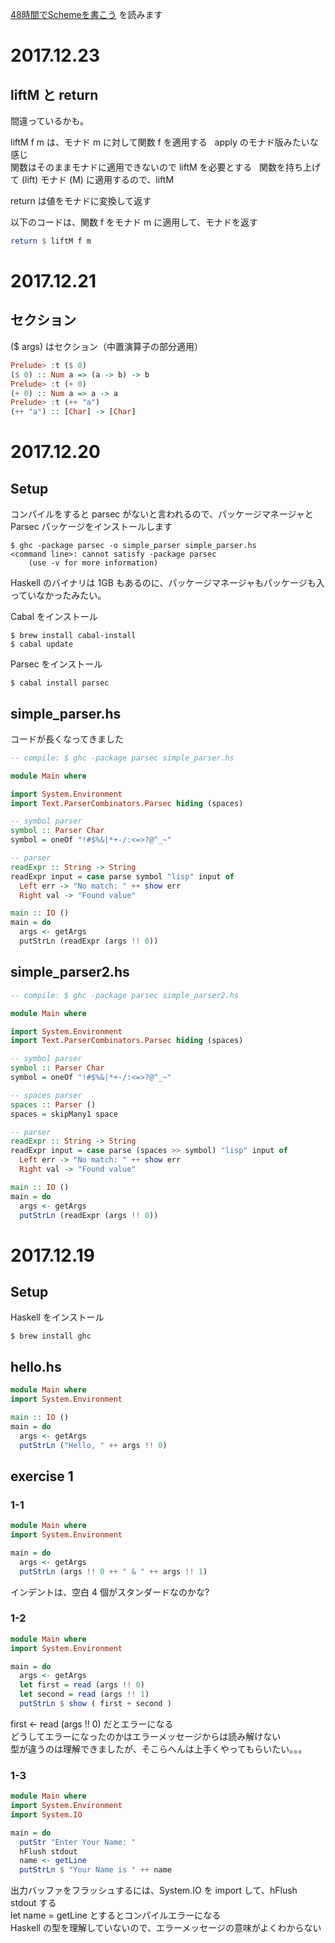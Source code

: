 [48時間でSchemeを書こう](https://ja.wikibooks.org/wiki/48時間でSchemeを書こう) を読みます

# 2017.12.23

## liftM と return
間違っているかも。

liftM f m は、モナド m に対して関数 f を適用する  
apply のモナド版みたいな感じ  
関数はそのままモナドに適用できないので liftM を必要とする  
関数を持ち上げて (lift) モナド (M) に適用するので、liftM

return は値をモナドに変換して返す

以下のコードは、関数 f をモナド m に適用して、モナドを返す
````haskell
return $ liftM f m
````

# 2017.12.21

## セクション
($ args) はセクション（中置演算子の部分適用）

````haskell
Prelude> :t ($ 0)
($ 0) :: Num a => (a -> b) -> b
Prelude> :t (+ 0)
(+ 0) :: Num a => a -> a
Prelude> :t (++ "a")
(++ "a") :: [Char] -> [Char]
````

# 2017.12.20

## Setup
コンパイルをすると parsec がないと言われるので、パッケージマネージャと Parsec パッケージをインストールします
````
$ ghc -package parsec -o simple_parser simple_parser.hs
<command line>: cannot satisfy -package parsec
    (use -v for more information)
````

Haskell のバイナリは 1GB もあるのに、パッケージマネージャもパッケージも入っていなかったみたい。

Cabal をインストール
````
$ brew install cabal-install
$ cabal update
````

Parsec をインストール
````
$ cabal install parsec
````

## simple_parser.hs
コードが長くなってきました

````haskell
-- compile: $ ghc -package parsec simple_parser.hs

module Main where

import System.Environment
import Text.ParserCombinators.Parsec hiding (spaces)

-- symbol parser
symbol :: Parser Char
symbol = oneOf "!#$%&|*+-/:<=>?@^_~"

-- parser
readExpr :: String -> String
readExpr input = case parse symbol "lisp" input of
  Left err -> "No match: " ++ show err
  Right val -> "Found value"

main :: IO ()
main = do
  args <- getArgs
  putStrLn (readExpr (args !! 0))
````

## simple_parser2.hs 
````haskell
-- compile: $ ghc -package parsec simple_parser2.hs

module Main where

import System.Environment
import Text.ParserCombinators.Parsec hiding (spaces)

-- symbol parser
symbol :: Parser Char
symbol = oneOf "!#$%&|*+-/:<=>?@^_~"

-- spaces parser
spaces :: Parser ()
spaces = skipMany1 space

-- parser
readExpr :: String -> String
readExpr input = case parse (spaces >> symbol) "lisp" input of
  Left err -> "No match: " ++ show err
  Right val -> "Found value"

main :: IO ()
main = do
  args <- getArgs
  putStrLn (readExpr (args !! 0))
````

# 2017.12.19

## Setup
Haskell をインストール

````
$ brew install ghc
````

## hello.hs
````haskell
module Main where
import System.Environment

main :: IO ()
main = do
  args <- getArgs
  putStrLn ("Hello, " ++ args !! 0)
````

## exercise 1

### 1-1
````haskell
module Main where
import System.Environment

main = do
  args <- getArgs
  putStrLn (args !! 0 ++ " & " ++ args !! 1)
````

インデントは、空白 4 個がスタンダードなのかな?

### 1-2
````haskell
module Main where
import System.Environment

main = do
  args <- getArgs
  let first = read (args !! 0)
  let second = read (args !! 1)
  putStrLn $ show ( first + second )
````

first <- read (args !! 0) だとエラーになる  
どうしてエラーになったのかはエラーメッセージからは読み解けない  
型が違うのは理解できましたが、そこらへんは上手くやってもらいたい。。。

### 1-3
````haskell
module Main where
import System.Environment
import System.IO

main = do
  putStr "Enter Your Name: "
  hFlush stdout
  name <- getLine
  putStrLn $ "Your Name is " ++ name
````

出力バッファをフラッシュするには、System.IO を import して、hFlush stdout する  
let name = getLine とするとコンパイルエラーになる  
Haskell の型を理解していないので、エラーメッセージの意味がよくわからない
